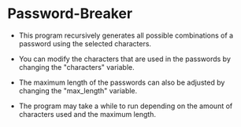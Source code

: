 # Password-Breaker
* This program recursively generates all possible combinations of a password using the selected characters. 

* You can modify the characters that are used in the passwords by changing the "characters" variable. 

* The maximum length of the passwords can also be adjusted by changing the "max_length" variable. 

* The program may take a while to run depending on the amount of characters used and the maximum length.
